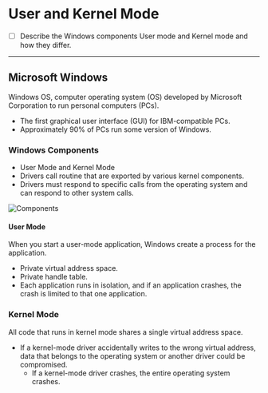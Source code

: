 
# User and Kernel Mode

- [ ] Describe the Windows components User mode and Kernel mode and how they differ.

---

## Microsoft Windows

Windows OS, computer operating system (OS) developed by Microsoft Corporation to run personal computers (PCs).

- The first graphical user interface (GUI) for IBM-compatible PCs.
- Approximately 90% of PCs run some version of Windows.

### Windows Components

- User Mode and Kernel Mode
- Drivers call routine that are exported by various kernel components.
- Drivers must respond to specific calls from the operating system and can respond to other system calls.

![Components](https://docs.microsoft.com/en-us/windows-hardware/drivers/kernel/images/ntarch.png)

#### User Mode

When you start a user-mode application, Windows create a process for the application.

- Private virtual address space.
- Private handle table.
- Each application runs in isolation, and if an application crashes, the crash is limited to that one application.

### Kernel Mode

All code that runs in kernel mode shares a single virtual address space.

- If a kernel-mode driver accidentally writes to the wrong virtual address, data that belongs to the operating system or another driver could be compromised.
  - If a kernel-mode driver crashes, the entire operating system crashes.
